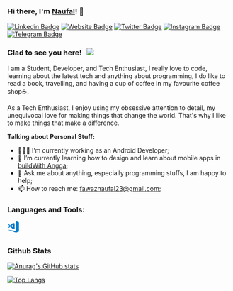 ### Hi there, I'm [Naufal](https://andriawan24.github.io)! 👋

[![Linkedin Badge](https://img.shields.io/badge/-LinkedIn-0e76a8?style=flat-square&logo=Linkedin&logoColor=white)](https://linkedin.com/in/naufal-fawwaz-andriawan)
[![Website Badge](https://img.shields.io/badge/Website-3b5998?style=flat-square&logo=google-chrome&logoColor=white)](https://andriawan24.github.io)
[![Twitter Badge](https://img.shields.io/badge/-Twitter-00acee?style=flat-square&logo=Twitter&logoColor=white)](https://twitter.com/fawaznaufal23)
[![Instagram Badge](https://img.shields.io/badge/-Instagram-e4405f?style=flat-square&logo=Instagram&logoColor=white)](https://instagram.com/andriawan245/)
[![Telegram Badge](https://img.shields.io/badge/-Telegram-0088cc?style=flat-square&logo=Telegram&logoColor=white)](https://t.me/andriawan24)

### Glad to see you here! &nbsp; ![](https://visitor-badge.glitch.me/badge?page_id=andriawan24.andriawan24)

I am a Student, Developer, and Tech Enthusiast, I really love to code, learning about the latest tech and anything about programming, I do like to read a book, travelling, and having a cup of coffee in my favourite coffee shop☕️.

As a Tech Enthusiast, I enjoy using my obsessive attention to detail, my unequivocal love for making things that change the world. That's why I like to make things that make a difference.

**Talking about Personal Stuff:**

- 👨🏻‍💻 I’m currently working as an Android Developer;
- 🚀 I’m currently learning how to design and learn about mobile apps in [buildWith Angga](https://buildwithangga.com/);
- 💬 Ask me about anything, especially programming stuffs, I am happy to help;
- 📫 How to reach me: [fawaznaufal23@gmail.com](mailto:fawaznaufal23@gmail.com);

### Languages and Tools:
<img align="left" alt="Visual Studio Code" width="26px" src="https://raw.githubusercontent.com/github/explore/80688e429a7d4ef2fca1e82350fe8e3517d3494d/topics/visual-studio-code/visual-studio-code.png" /><br /><br />

### Github Stats
[![Anurag's GitHub stats](https://github-readme-stats.vercel.app/api?username=andriawan24)](https://github.com/anuraghazra/github-readme-stats)

[![Top Langs](https://github-readme-stats.vercel.app/api/top-langs/?username=andriawan24&layout=compact)](https://github.com/anuraghazra/github-readme-stats)